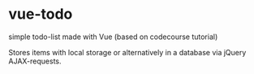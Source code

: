 # vue-todo
simple todo-list made with Vue (based on codecourse tutorial)

Stores items with local storage or alternatively in a database via jQuery AJAX-requests.
